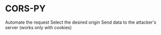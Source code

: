 # CORS-PY
Automate the request  Select the desired origin  Send data to the attacker's server  (works only with cookies)
